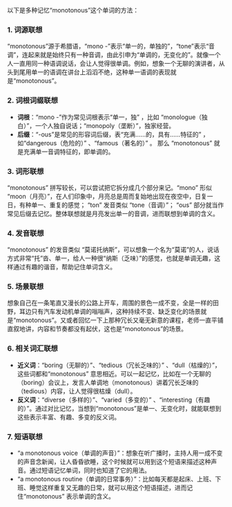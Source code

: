 以下是多种记忆“monotonous”这个单词的方法：

### 1. 词源联想
“monotonous”源于希腊语，“mono -”表示“单一的，单独的”，“tone”表示“音调”，连起来就是始终只有一种音调，由此引申为“单调的，无变化的”。就像一个人一直用同一种语调说话，会让人觉得很单调。例如，想象一个无聊的演讲者，从头到尾用单一的语调在讲台上滔滔不绝，这种单一语调的表现就是“monotonous”。 

### 2. 词根词缀联想
 - **词根**：“mono -”作为常见词根表示“单一，独” ，比如 “monologue（独白）”，一个人独自说话；“monopoly（垄断）”，独家经营。 
 - **后缀**：“-ous”是常见的形容词后缀，表“充满……的，具有……特征的” ，如“dangerous（危险的）” 、“famous（著名的）” 。 那么 “monotonous” 就是充满单一音调特征的，即单调的。 

### 3. 词形联想
“monotonous” 拼写较长，可以尝试把它拆分成几个部分来记。“mono” 形似 “moon（月亮）”，在人们印象中，月亮总是周而复始地出现在夜空中，日复一日，有种单一、重复的感觉； “ton” 发音类似 “tone（音调）”； “ous” 部分就当作常见后缀去记忆。整体联想就是月亮发出单一的音调，进而联想到单调的含义。 

### 4. 发音联想
“monotonous” 的发音类似 “莫诺托纳斯”，可以想象一个名为“莫诺”的人，说话方式非常“托”沓、单一，给人一种很“纳斯（乏味）”的感觉，也就是单调无趣，这样通过有趣的谐音，帮助记住单词含义。 

### 5. 场景联想
想象自己在一条笔直又漫长的公路上开车，周围的景色一成不变，全是一样的田野，耳边只有汽车发动机单调的嗡嗡声，这种持续不变、缺乏变化的场景就是“monotonous”。又或者回忆一下上那种冗长又毫无新意的课程，老师一直平铺直叙地讲，内容和节奏都没有起伏，这也是“monotonous”的场景。 

### 6. 相关词汇联想
 - **近义词**：“boring（无聊的）”、“tedious（冗长乏味的）” 、“dull（枯燥的）”，这些词都和“monotonous” 意思相近。可以一起记忆，比如在一个无聊的（boring）会议上，发言人单调地（monotonous）讲着冗长乏味的（tedious）内容，让人觉得很枯燥（dull）。 
 - **反义词**：“diverse（多样的）”、“varied（多变的）” 、“interesting（有趣的）”。通过对比记忆，当想到“monotonous”是单一、无变化时，就能联想到这些表示丰富、有趣、多变的反义词。 

### 7. 短语联想
 - “a monotonous voice（单调的声音）”：想象在听广播时，主持人用一成不变的声音念新闻，让人昏昏欲睡，这个时候就可以用到这个短语来描述这种声音。通过短语记忆单词，同时也知道了它的用法。 
 - “a monotonous routine（单调的日常事务）”：比如每天都是起床、上班、下班、睡觉这样重复又无趣的日常，就可以用这个短语描述，进而记住“monotonous” 表示单调的含义。 